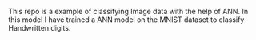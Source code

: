 This repo is a example of classifying Image data with the help of ANN.
In this model I have trained a ANN model on the MNIST dataset to classify Handwritten digits.
